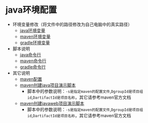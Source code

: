 # java环境配置

- 环境变量修改（将文件中的路径修改为自己电脑中的真实路径）
  - [java环境变量](./java-home.ps1)
  - [maven环境变量](./maven-home.ps1)
  - [gradle环境变量](./gradle-home.ps1)
- 脚本说明
  - [java命令行](./java-cmd.ps1)
  - [maven命令行](./maven-cmd.ps1)
  - [gradle命令行](./gradle-cmd.ps1)
- 其它说明
  - [maven配置](./maven-settings.xml)
  - [maven创建java项目演示脚本](./maven-create-javaproject.ps1)
    - 脚本中的参数说明：`-s是指定maven的配置文件`,`DgroupId是项目组id`,`DartifactId是项目名称`，其它请参考maven官方文档
  - [maven创建javaweb项目演示脚本](./maven-create-javawebproject.ps1.ps1)
    - 脚本中的参数说明：`-s是指定maven的配置文件`,`DgroupId是项目组id`,`DartifactId是项目名称`，其它请参考maven官方文档
